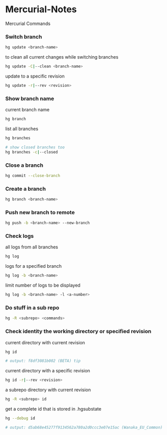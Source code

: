 # Mercurial-Notes
Mercurial Commands

### Switch branch

```bash
hg update <branch-name>
```

to clean all current changes while switching branches

```bash
hg update -C|--clean <branch-name>
```

update to a specific revision

```bash
hg update -r|--rev <revision>
```

### Show branch name

current branch name

```bash
hg branch
```

list all branches

```bash
hg branches

# show closed branches too
hg branches -c|--closed
```

### Close a branch

```bash
hg commit --close-branch
```

### Create a branch

```bash
hg branch <branch-name>
```

### Push new branch to remote

```bash
hg push -b <branch-name> --new-branch
```

### Check logs

all logs from all branches

```bash
hg log
```

logs for a specified branch

```bash
hg log -b <branch-name>
```

limit number of logs to be displayed

```bash
hg log -b <branch-name> -l <a-number>
```

### Do stuff in a sub repo

```bash
hg -R <subrepo> <commands>
```

### Check identity the working directory or specified revision

current directory with current revision

```bash
hg id

# output: f8df3081b002 (BETA) tip
```

current directory with a specific revision 

```bash
hg id -r|--rev <revision>
```

a subrepo directory with current revision

```bash
hg -R <subrepo> id
```

get a complete id that is stored in .hgsubstate

```bash
hg --debug id

# output: d5ab68e45277f9134562a780a2d0ccc3e07e15ac (Wanaka_EU_Common)
```

